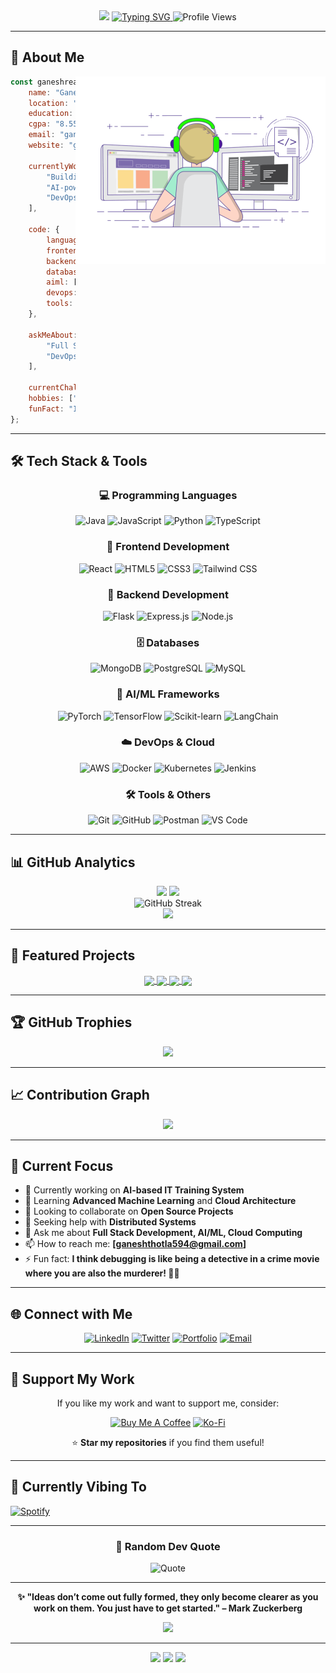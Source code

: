 <div align="center">
  
  <!-- Animated Header -->
  <img src="https://capsule-render.vercel.app/api?type=waving&color=gradient&height=200&section=header&text=Hi%20there,%20I'm%20Ganesh%20Thotla!&fontSize=45&fontAlignY=35&animation=twinkling&fontColor=ffffff" />
  
  <!-- Typing Animation -->
  <a href="https://git.io/typing-svg">
    <img src="https://readme-typing-svg.herokuapp.com?font=Fira+Code&size=22&duration=3000&pause=1000&color=2E9EFF&center=true&vCenter=true&width=700&lines=Computer+Science+Engineering+Student+%F0%9F%8E%93;Full+Stack+Developer+%F0%9F%9A%80;AI+%26+Machine+Learning+Enthusiast+%F0%9F%A4%96;DevOps+%26+Cloud+Computing+Specialist+%E2%98%81%EF%B8%8F;Building+Scalable+%26+Innovative+Solutions+%F0%9F%92%A1" alt="Typing SVG" />
  </a>
  
  <!-- Profile Views Counter -->
  <img src="https://komarev.com/ghpvc/?username=ganesh-ya12&label=Profile%20views&color=0e75b6&style=flat" alt="Profile Views" />
  
</div>

---

## 🚀 About Me

<img align="right" alt="Coding" width="400" src="https://raw.githubusercontent.com/devSouvik/devSouvik/master/gif3.gif">

```javascript
const ganeshrealTime = {
    name: "Ganesh Thotla",
    location: "Hyderabad, India 🇮🇳",
    education: "CSE Student @ KMIT",
    cgpa: "8.55/10",
    email: "ganeshthotla594@gmail.com",
    website: "ganeshthotla.info",
    
    currentlyWorking: [
        "Building scalable web applications",
        "AI-powered chatbot systems",
        "DevOps & CI/CD pipelines"
    ],
    
    code: {
        languages: ["Java", "JavaScript", "Python", "TypeScript"],
        frontend: ["React", "HTML5", "CSS3"],
        backend: ["Flask", "Express.js", "Node.js"],
        databases: ["MongoDB", "PostgreSQL", "MySQL"],
        aiml: ["PyTorch", "TensorFlow", "Scikit-learn", "LangChain"],
        devops: ["Jenkins", "Docker", "Kubernetes", "AWS"],
        tools: ["Git", "Postman", "VS Code", "Drizzle ORM"]
    },
    
    askMeAbout: [
        "Full Stack Development", "Machine Learning", 
        "DevOps", "System Design", "Problem Solving"
    ],
    
    currentChallenge: "Creating innovative solutions for real-world problems",
    hobbies: ["Playing Football ⚽", "Internet Surfing 🌐", "Learning New Tech 📚"],
    funFact: "I debug with console.log() and I'm not ashamed! 😄"
};
```

---

## 🛠️ Tech Stack & Tools

<div align="center">

### 💻 Programming Languages
![Java](https://img.shields.io/badge/-Java-ED8B00?style=for-the-badge&logo=openjdk&logoColor=white)
![JavaScript](https://img.shields.io/badge/-JavaScript-F7DF1E?style=for-the-badge&logo=javascript&logoColor=black)
![Python](https://img.shields.io/badge/-Python-3776AB?style=for-the-badge&logo=python&logoColor=white)
![TypeScript](https://img.shields.io/badge/-TypeScript-3178C6?style=for-the-badge&logo=typescript&logoColor=white)

### 🎨 Frontend Development
![React](https://img.shields.io/badge/-React-61DAFB?style=for-the-badge&logo=react&logoColor=black)
![HTML5](https://img.shields.io/badge/-HTML5-E34F26?style=for-the-badge&logo=html5&logoColor=white)
![CSS3](https://img.shields.io/badge/-CSS3-1572B6?style=for-the-badge&logo=css3&logoColor=white)
![Tailwind CSS](https://img.shields.io/badge/-Tailwind_CSS-38B2AC?style=for-the-badge&logo=tailwind-css&logoColor=white)

### 🔧 Backend Development
![Flask](https://img.shields.io/badge/-Flask-000000?style=for-the-badge&logo=flask&logoColor=white)
![Express.js](https://img.shields.io/badge/-Express.js-000000?style=for-the-badge&logo=express&logoColor=white)
![Node.js](https://img.shields.io/badge/-Node.js-339933?style=for-the-badge&logo=node.js&logoColor=white)

### 🗄️ Databases
![MongoDB](https://img.shields.io/badge/-MongoDB-47A248?style=for-the-badge&logo=mongodb&logoColor=white)
![PostgreSQL](https://img.shields.io/badge/-PostgreSQL-336791?style=for-the-badge&logo=postgresql&logoColor=white)
![MySQL](https://img.shields.io/badge/-MySQL-4479A1?style=for-the-badge&logo=mysql&logoColor=white)

### 🤖 AI/ML Frameworks
![PyTorch](https://img.shields.io/badge/-PyTorch-EE4C2C?style=for-the-badge&logo=pytorch&logoColor=white)
![TensorFlow](https://img.shields.io/badge/-TensorFlow-FF6F00?style=for-the-badge&logo=tensorflow&logoColor=white)
![Scikit-learn](https://img.shields.io/badge/-Scikit--learn-F7931E?style=for-the-badge&logo=scikit-learn&logoColor=white)
![LangChain](https://img.shields.io/badge/-LangChain-1C3C3C?style=for-the-badge&logo=langchain&logoColor=white)

### ☁️ DevOps & Cloud
![AWS](https://img.shields.io/badge/-AWS-232F3E?style=for-the-badge&logo=amazon-aws&logoColor=white)
![Docker](https://img.shields.io/badge/-Docker-2496ED?style=for-the-badge&logo=docker&logoColor=white)
![Kubernetes](https://img.shields.io/badge/-Kubernetes-326CE5?style=for-the-badge&logo=kubernetes&logoColor=white)
![Jenkins](https://img.shields.io/badge/-Jenkins-D24939?style=for-the-badge&logo=jenkins&logoColor=white)

### 🛠️ Tools & Others
![Git](https://img.shields.io/badge/-Git-F05032?style=for-the-badge&logo=git&logoColor=white)
![GitHub](https://img.shields.io/badge/-GitHub-181717?style=for-the-badge&logo=github&logoColor=white)
![Postman](https://img.shields.io/badge/-Postman-FF6C37?style=for-the-badge&logo=postman&logoColor=white)
![VS Code](https://img.shields.io/badge/-VS%20Code-007ACC?style=for-the-badge&logo=visual-studio-code&logoColor=white)

</div>

---

## 📊 GitHub Analytics

<div align="center">
  <img height="180em" src="https://github-readme-stats.vercel.app/api?username=ganesh-ya12&show_icons=true&theme=tokyonight&include_all_commits=true&count_private=true"/>
  <img height="180em" src="https://github-readme-stats.vercel.app/api/top-langs/?username=ganesh-ya12&layout=compact&langs_count=8&theme=tokyonight"/>
</div>

<div align="center">
  <img src="https://github-readme-streak-stats.herokuapp.com/?user=ganesh-ya12&theme=tokyonight" alt="GitHub Streak" />
</div>

<div align="center">
  <img src="https://github-readme-activity-graph.vercel.app/graph?username=ganesh-ya12&theme=tokyo-night&hide_border=true" />
</div>

---

## 🌟 Featured Projects

<div align="center">

<a href="https://github.com/ganesh-ya12/AI-based-IT-training-system">
  <img align="center" src="https://github-readme-stats.vercel.app/api/pin/?username=ganesh-ya12&repo=AI-based-IT-training-system&theme=tokyonight" />
</a>

<a href="https://github.com/ganesh-ya12/project_school">
  <img align="center" src="https://github-readme-stats.vercel.app/api/pin/?username=ganesh-ya12&repo=project_school&theme=tokyonight" />
</a>

<a href="https://github.com/ganesh-ya12/domain-specific">
  <img align="center" src="https://github-readme-stats.vercel.app/api/pin/?username=ganesh-ya12&repo=domain-specific&theme=tokyonight" />
</a>

<a href="https://github.com/ganesh-ya12/aws">
  <img align="center" src="https://github-readme-stats.vercel.app/api/pin/?username=ganesh-ya12&repo=aws&theme=tokyonight" />
</a>

</div>

---

## 🏆 GitHub Trophies

<div align="center">
  <img src="https://github-profile-trophy.vercel.app/?username=ganesh-ya12&theme=tokyonight&no-frame=false&no-bg=false&margin-w=4" />
</div>

---

## 📈 Contribution Graph

<div align="center">
  <img src="https://github-readme-activity-graph.vercel.app/graph?username=ganesh-ya12&bg_color=1a1b27&color=be90f2&line=638fda&point=35bcbf&area=true&hide_border=true" />
</div>

---

## 🎯 Current Focus

- 🔭 Currently working on **AI-based IT Training System**
- 🌱 Learning **Advanced Machine Learning** and **Cloud Architecture**
- 👯 Looking to collaborate on **Open Source Projects**
- 🤔 Seeking help with **Distributed Systems**
- 💬 Ask me about **Full Stack Development, AI/ML, Cloud Computing**
- 📫 How to reach me: **[ganeshthotla594@gmail.com]**
- ⚡ Fun fact: **I think debugging is like being a detective in a crime movie where you are also the murderer! 🕵️‍♂️**

---

## 🌐 Connect with Me

<div align="center">
  
  [![LinkedIn](https://img.shields.io/badge/-LinkedIn-0077B5?style=for-the-badge&logo=linkedin&logoColor=white)](https://www.linkedin.com/in/ganesh-thotla-bb1417283/)
  [![Twitter](https://img.shields.io/badge/-Twitter-1DA1F2?style=for-the-badge&logo=twitter&logoColor=white)](https://x.com/ganesh_594)
  [![Portfolio](https://img.shields.io/badge/-Portfolio-FF5722?style=for-the-badge&logo=firefox&logoColor=white)](https://www.ganeshthotla.info/)
  [![Email](https://img.shields.io/badge/-Email-D14836?style=for-the-badge&logo=gmail&logoColor=white)](mailto:ganeshthotla594@gmail.com)
</div>

---

## 💝 Support My Work

<div align="center">
  
  If you like my work and want to support me, consider:
  
  [![Buy Me A Coffee](https://img.shields.io/badge/-Buy%20Me%20A%20Coffee-FFDD00?style=for-the-badge&logo=buy-me-a-coffee&logoColor=black)](coff.ee/ganesh594)
  [![Ko-Fi](https://img.shields.io/badge/-Ko--fi-F16061?style=for-the-badge&logo=ko-fi&logoColor=white)](https://ko-fi.com/your-profile)
  
  ⭐ **Star my repositories** if you find them useful!
  
</div>

---

## 🎵 Currently Vibing To

[![Spotify](https://spotify-github-profile.vercel.app/api/spotify-playing)](https://spotify-github-profile.vercel.app/api/spotify-playing)

---

<div align="center">
  
  ### 💭 Random Dev Quote
  
  ![Quote](https://quotes-github-readme.vercel.app/api?type=horizontal&theme=tokyonight)
  
  ---
  
  **✨ "Ideas don’t come out fully formed, they only become clearer as you work on them. You just have to get started." – Mark Zuckerberg**
  
  <img src="https://capsule-render.vercel.app/api?type=waving&color=gradient&height=100&section=footer" />
  
</div>

---

<div align="center">
  <img src="https://forthebadge.com/images/badges/built-with-love.svg" />
  <img src="https://forthebadge.com/images/badges/powered-by-coffee.svg" />
  <img src="https://forthebadge.com/images/badges/ctrl-c-ctrl-v.svg" />
</div>

